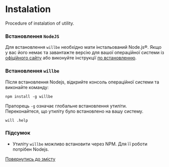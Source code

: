 # Instalation

Procedure of instalation of utility.

### Встановлення `NodeJS`

Для встановлення `willbe` необхідно мати інстальований Node.js®. Якщо у вас його немає та завантажте версію для вашої операційної системи із [офіційного сайту](<https://nodejs.org/en/>) або виконуйте інструкції [по встановленню](https://nodejs.org/en/download/package-manager/).

### Встановлення `willbe`

Після встановлення Nodejs, відкрийте консоль операційної системи та виконайте команду:

```
npm install -g willbe

```

Прапорець `-g` означає глобальне встановлення утиліти.  
Переконайтеся, що утиліту було встановлено на вашу систему.

```
will .help

```

### Підсумок

- Утиліту `willbe` можливо встановити через NPM. Для її роботи потрібен Nodejs.

[Повернутись до змісту](../README.md#tutorials)
